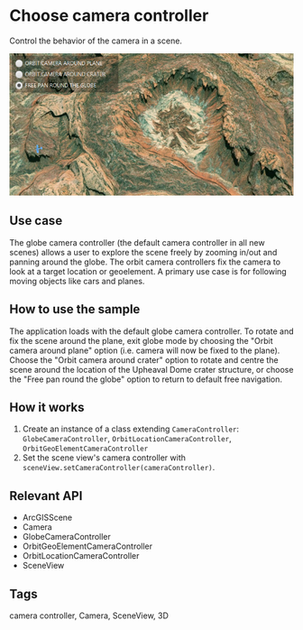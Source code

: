 # Choose camera controller

Control the behavior of the camera in a scene.

![](ChooseCameraController.png)

## Use case

The globe camera controller (the default camera controller in all new scenes) allows a user to explore the scene freely by zooming in/out and panning around the globe. The orbit camera controllers fix the camera to look at a target location or geoelement. A primary use case is for following moving objects like cars and planes.

## How to use the sample

The application loads with the default globe camera controller. To rotate and fix the scene around the plane, exit globe mode by choosing the "Orbit camera around plane" option (i.e. camera will now be fixed to the plane). Choose the "Orbit camera around crater" option to rotate and centre the scene around the location of the Upheaval Dome crater structure, or choose the "Free pan round the globe" option to return to default free navigation.           

## How it works


  1. Create an instance of a class extending `CameraController`: `GlobeCameraController`, `OrbitLocationCameraController`, `OrbitGeoElementCameraController`
  2. Set the scene view's camera controller with `sceneView.setCameraController(cameraController)`.


## Relevant API


*   ArcGISScene
*   Camera
*   GlobeCameraController
*   OrbitGeoElementCameraController
*   OrbitLocationCameraController
*   SceneView


## Tags

camera controller, Camera, SceneView, 3D



